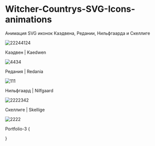 # Witcher-Countrys-SVG-Icons-animations
 
Анимация SVG иконок Каэдвена, Редании, Нильфгаарда и Скеллиге

![22244124](https://user-images.githubusercontent.com/56477695/115112632-0bada080-9f8f-11eb-8039-0e0e67c59488.png)

Каэдвен | Kaedwen

![4434](https://user-images.githubusercontent.com/56477695/115112645-1831f900-9f8f-11eb-8f3d-35889b89a956.png)

Редания | Redania

![111](https://user-images.githubusercontent.com/56477695/115112650-1f590700-9f8f-11eb-9125-80d97b0a1274.png)

Нильфгаард | Nilfgaard

![2222342](https://user-images.githubusercontent.com/56477695/115112658-339d0400-9f8f-11eb-9e64-46b1e4c8beb1.png)

Скеллиге | Skellige

![2222](https://user-images.githubusercontent.com/56477695/120178808-8d415100-c212-11eb-8ffc-c0e5e6037965.png)

Portfolio-3 {



}
